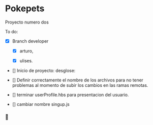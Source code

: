 # Pokepets
Proyecto numero dos

To do:

- [x] Branch developer
	
	- [x] arturo, 
	
	- [x] ulises.

- [] Inicio de proyecto:
	desglose:
		

- [] Definir correctamente el nombre de los archivos para no tener problemas al momento de subir los cambios en las ramas remotas.

- [] terminar userProfile.hbs para presentacion del usuario.

- [] cambiar nombre singup.js 

### 👾


